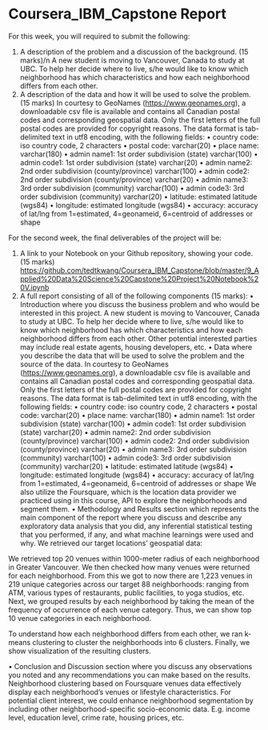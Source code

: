 # Coursera_IBM_Capstone Report

For this week, you will required to submit the following:
1.	A description of the problem and a discussion of the background. (15 marks)/n
A new student is moving to Vancouver, Canada to study at UBC. To help her decide where to live, s/he would like to know which neighborhood has which characteristics and how each neighborhood differs from each other.
2.	A description of the data and how it will be used to solve the problem. (15 marks)
In courtesy to GeoNames (https://www.geonames.org), a downloadable csv file is available and contains all Canadian postal codes and corresponding geospatial data. Only the first letters of the full postal codes are provided for copyright reasons. The data format is tab-delimited text in utf8 encoding, with the following fields:
•	country code: iso country code, 2 characters
•	postal code: varchar(20)
•	place name: varchar(180)
•	admin name1: 1st order subdivision (state) varchar(100)
•	admin code1: 1st order subdivision (state) varchar(20)
•	admin name2: 2nd order subdivision (county/province) varchar(100)
•	admin code2: 2nd order subdivision (county/province) varchar(20)
•	admin name3: 3rd order subdivision (community) varchar(100)
•	admin code3: 3rd order subdivision (community) varchar(20)
•	latitude: estimated latitude (wgs84)
•	longitude: estimated longitude (wgs84)
•	accuracy: accuracy of lat/lng from 1=estimated, 4=geonameid, 6=centroid of addresses or shape

For the second week, the final deliverables of the project will be:
1.	A link to your Notebook on your Github repository, showing your code. (15 marks)
https://github.com/tedtkwang/Coursera_IBM_Capstone/blob/master/9_Applied%20Data%20Science%20Capstone%20Project%20Notebook%20V.ipynb
2.	A full report consisting of all of the following components (15 marks):
•	Introduction where you discuss the business problem and who would be interested in this project.
A new student is moving to Vancouver, Canada to study at UBC. To help her decide where to live, s/he would like to know which neighborhood has which characteristics and how each neighborhood differs from each other. Other potential interested parties may include real estate agents, housing developers, etc.
•	Data where you describe the data that will be used to solve the problem and the source of the data.
In courtesy to GeoNames (https://www.geonames.org), a downloadable csv file is available and contains all Canadian postal codes and corresponding geospatial data. Only the first letters of the full postal codes are provided for copyright reasons. The data format is tab-delimited text in utf8 encoding, with the following fields:
•	country code: iso country code, 2 characters
•	postal code: varchar(20)
•	place name: varchar(180)
•	admin name1: 1st order subdivision (state) varchar(100)
•	admin code1: 1st order subdivision (state) varchar(20)
•	admin name2: 2nd order subdivision (county/province) varchar(100)
•	admin code2: 2nd order subdivision (county/province) varchar(20)
•	admin name3: 3rd order subdivision (community) varchar(100)
•	admin code3: 3rd order subdivision (community) varchar(20)
•	latitude: estimated latitude (wgs84)
•	longitude: estimated longitude (wgs84)
•	accuracy: accuracy of lat/lng from 1=estimated, 4=geonameid, 6=centroid of addresses or shape
We also utilize the Foursquare, which is the location data provider we practiced using in this course, API to explore the neighborhoods and segment them.
•	Methodology and Results section which represents the main component of the report where you discuss and describe any exploratory data analysis that you did, any inferential statistical testing that you performed, if any, and what machine learnings were used and why.
We retrieved our target locations’ geospatial data:
 
 
We retrieved top 20 venues within 1000-meter radius of each neighborhood in Greater Vancouver. We then checked how many venues were returned for each neighborhood. From this we got to now there are 1,223 venues in 219 unique categories across our target 88 neighborhoods: ranging from ATM, various types of restaurants, public facilities, to yoga studios, etc.
Next, we grouped results by each neighborhood by taking the mean of the frequency of occurrence of each venue category. Thus, we can show top 10 venue categories in each neighborhood.
 
To understand how each neighborhood differs from each other, we ran k-means clustering to cluster the neighborhoods into 6 clusters. Finally, we show visualization of the resulting clusters.
 

•	Conclusion and Discussion section where you discuss any observations you noted and any recommendations you can make based on the results.
Neighborhood clustering based on Foursquare venues data effectively display each neighborhood’s venues or lifestyle characteristics.
For potential client interest, we could enhance neighborhood segmentation by including other neighborhood-specific socio-economic data. E.g. income level, education level, crime rate, housing prices, etc.


